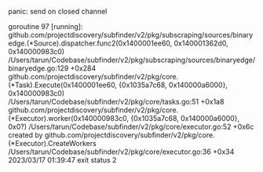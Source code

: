 panic: send on closed channel

goroutine 97 [running]:
github.com/projectdiscovery/subfinder/v2/pkg/subscraping/sources/binaryedge.(*Source).dispatcher.func2(0x1400001ee60, 0x140001362d0, 0x140000983c0)
	/Users/tarun/Codebase/subfinder/v2/pkg/subscraping/sources/binaryedge/binaryedge.go:129 +0x284
github.com/projectdiscovery/subfinder/v2/pkg/core.(*Task).Execute(0x1400001ee60, {0x1035a7c68, 0x140000a6000}, 0x140000983c0)
	/Users/tarun/Codebase/subfinder/v2/pkg/core/tasks.go:51 +0x1a8
github.com/projectdiscovery/subfinder/v2/pkg/core.(*Executor).worker(0x140000983c0, {0x1035a7c68, 0x140000a6000}, 0x0?)
	/Users/tarun/Codebase/subfinder/v2/pkg/core/executor.go:52 +0x6c
created by github.com/projectdiscovery/subfinder/v2/pkg/core.(*Executor).CreateWorkers
	/Users/tarun/Codebase/subfinder/v2/pkg/core/executor.go:36 +0x34
2023/03/17 01:39:47 exit status 2

